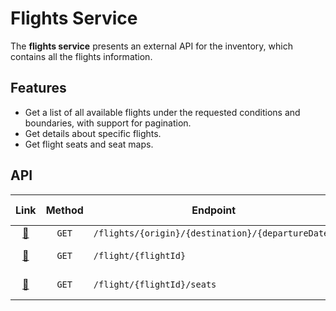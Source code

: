 # Flights Service

The **flights service** presents an external API for the inventory, which contains all the flights information.

## Features

- Get a list of all available flights under the requested conditions and boundaries, with support for pagination.
- Get details about specific flights.
- Get flight seats and seat maps.

## API

| Link                                 | Method | Endpoint                                          | Description        | Login Required |
|:------------------------------------:|:------:| ------------------------------------------------- | ------------------ |:--------------:|
| [&#128279;](./find-flights.md)       | `GET`  | `/flights/{origin}/{destination}/{departureDate}` | Find flights       | &#10060;       |
| [&#128279;](./get-flight-details.md) | `GET`  | `/flight/{flightId}`                              | Get flight details | &#10060;       |
| [&#128279;](./get-flight-seats.md)   | `GET`  | `/flight/{flightId}/seats`                        | Get flight seats   | &#10060;       |
